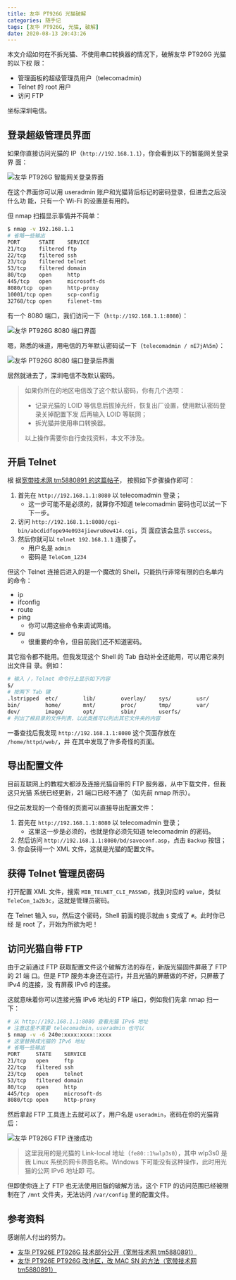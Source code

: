 ```yaml
---
title: 友华 PT926G 光猫破解
categories: 随手记
tags: [友华 PT926G, 光猫, 破解]
date: 2020-08-13 20:43:26
---
```


本文介绍如何在不拆光猫、不使用串口转换器的情况下，破解友华 PT926G 光猫的以下权
限：

- 管理面板的超级管理员用户（telecomadmin）
- Telnet 的 root 用户
- 访问 FTP

坐标深圳电信。

## 登录超级管理员界面

如果你直接访问光猫的 IP（`http://192.168.1.1`），你会看到以下的智能网关登录界
面：

![友华 PT926G 智能网关登录界面](../../../../../../public/usr/uploads/202008/youhua-pt926g-default-page.png)

在这个界面你可以用 useradmin 账户和光猫背后标记的密码登录，但进去之后没什么功
能，只有一个 Wi-Fi 的设置是有用的。

但 nmap 扫描显示事情并不简单：

```bash
$ nmap -v 192.168.1.1
# 省略一些输出
PORT      STATE    SERVICE
21/tcp    filtered ftp
22/tcp    filtered ssh
23/tcp    filtered telnet
53/tcp    filtered domain
80/tcp    open     http
445/tcp   open     microsoft-ds
8080/tcp  open     http-proxy
10001/tcp open     scp-config
32768/tcp open     filenet-tms
```

有一个 8080 端口，我们访问一下（`http://192.168.1.1:8080`）：

![友华 PT926G 8080 端口界面](../../../../../../public/usr/uploads/202008/youhua-pt926g-8080.png)

嗯，熟悉的味道，用电信的万年默认密码试一下（`telecomadmin / nE7jA%5m`）：

![友华 PT926G 8080 端口登录后界面](../../../../../../public/usr/uploads/202008/youhua-pt926g-8080-logged-on.png)

居然就进去了，深圳电信不改默认密码。

> 如果你所在的地区电信改了这个默认密码，你有几个选项：
>
> - 记录光猫的 LOID 等信息后拔掉光纤，恢复出厂设置，使用默认密码登录关掉配置下发
>   后再输入 LOID 等联网；
> - 拆光猫并使用串口转换器。
>
> 以上操作需要你自行查找资料，本文不涉及。

## 开启 Telnet

根
据[宽带技术网 tm5880891 的这篇帖子](http://www.chinadsl.net/forum.php?mod=viewthread&tid=165272)，
按照如下步骤操作即可：

1. 首先在 `http://192.168.1.1:8080` 以 telecomadmin 登录；
   - 这一步可能不是必须的，就算你不知道 telecomadmin 密码也可以试一下下一步。
2. 访问 `http://192.168.1.1:8080/cgi-bin/abcdidfope94e0934jiewru8ew414.cgi`，页
   面应该会显示 `success`。
3. 然后你就可以 `telnet 192.168.1.1` 连接了。
   - 用户名是 `admin`
   - 密码是 `TeleCom_1234`

但这个 Telnet 连接后进入的是一个魔改的 Shell，只能执行非常有限的白名单内的命令：

- ip
- ifconfig
- route
- ping
  - 你可以用这些命令来调试网络。
- su
  - 很重要的命令，但目前我们还不知道密码。

其它指令都不能用。但我发现这个 Shell 的 Tab 自动补全还能用，可以用它来列出文件目
录。例如：

```bash
# 输入 /，Telnet 命令行上显示如下内容
$/
# 按两下 Tab 键
.lstripped  etc/        lib/        overlay/    sys/        usr/
bin/        home/       mnt/        proc/       tmp/        var/
dev/        image/      opt/        sbin/       userfs/
# 列出了根目录的文件列表，以此类推可以列出其它文件夹的内容
```

一番查找后我发现 `http://192.168.1.1:8080` 这个页面存放在 `/home/httpd/web/`，并
在其中发现了许多奇怪的页面。

## 导出配置文件

目前互联网上的教程大都涉及连接光猫自带的 FTP 服务器，从中下载文件，但我这只光猫
系统已经更新，21 端口已经不通了（如先前 nmap 所示）。

但之前发现的一个奇怪的页面可以直接导出配置文件：

1. 首先在 `http://192.168.1.1:8080` 以 telecomadmin 登录；
   - 这里这一步是必须的，也就是你必须先知道 telecomadmin 的密码。
2. 然后访问 `http://192.168.1.1:8080/bd/saveconf.asp`，点击 `Backup` 按钮；
3. 你会获得一个 XML 文件，这就是光猫的配置文件。

## 获得 Telnet 管理员密码

打开配置 XML 文件，搜索 `MIB_TELNET_CLI_PASSWD`，找到对应的 value，类似
`TeleCom_1a2b3c`，这就是管理员密码。

在 Telnet 输入 su，然后这个密码，Shell 前面的提示就由 `$` 变成了 `#`。此时你已经
是 root 了，开始为所欲为吧！

## 访问光猫自带 FTP

由于之前通过 FTP 获取配置文件这个破解方法的存在，新版光猫固件屏蔽了 FTP 的 21 端
口。但是 FTP 服务本身还在运行，并且光猫的屏蔽做的不好，只屏蔽了 IPv4 的连接，没
有屏蔽 IPv6 的连接。

这就意味着你可以连接光猫 IPv6 地址的 FTP 端口，例如我们先拿 nmap 扫一下：

```bash
# 从 http://192.168.1.1:8080 查看光猫 IPv6 地址
# 注意这里不需要 telecomadmin，useradmin 也可以
$ nmap -v -6 240e:xxxx:xxxx::xxxx
# 这里替换成光猫的 IPv6 地址
# 省略一些输出
PORT     STATE    SERVICE
21/tcp   open     ftp
22/tcp   filtered ssh
23/tcp   open     telnet
53/tcp   filtered domain
80/tcp   open     http
445/tcp  open     microsoft-ds
8080/tcp open     http-proxy
```

然后拿起 FTP 工具连上去就可以了，用户名是 `useradmin`，密码在你的光猫背后：

![友华 PT926G FTP 连接成功](../../../../../../public/usr/uploads/202008/youhua-pt926g-ftp.png)

> 这里我用的是光猫的 Link-local 地址（`fe80::1%wlp3s0`），其中 wlp3s0 是我 Linux
> 系统的网卡界面名称。Windows 下可能没有这种操作，此时用光猫的公网 IPv6 地址即
> 可。

但即使你连上了 FTP 也无法使用旧版的破解方法，这个 FTP 的访问范围已经被限制在了
`/mnt` 文件夹，无法访问 `/var/config` 里的配置文件。

## 参考资料

感谢前人付出的努力。

- [友华 PT926E PT926G 技术部分公开（宽带技术网 tm5880891）](http://www.chinadsl.net/forum.php?mod=viewthread&tid=165272)
- [友华 PT926E PT926G 改地区，改 MAC SN 的方法（宽带技术网 tm5880891）](http://www.chinadsl.net/forum.php?mod=viewthread&tid=166519)
